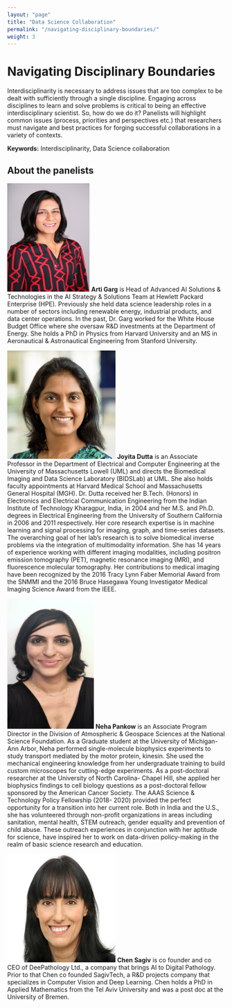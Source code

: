 ```yaml
---
layout: "page"
title: "Data Science Collaboration"
permalink: "/navigating-disciplinary-boundaries/"
weight: 3
---
```


# Navigating Disciplinary Boundaries  
Interdisciplinarity is necessary to address issues that are too complex to be dealt with sufficiently through a single discipline. Engaging across disciplines to learn and solve problems is critical to being an effective interdisciplinary scientist. So, how do we do it? Panelists will highlight common issues (process, priorities and perspectives etc.) that researchers must navigate and best practices for forging successful collaborations in a variety of contexts.


**Keywords:** Interdisciplinarity, Data Science collaboration


## About the panelists

<img src="../../images/headshots/Arti_Garg.jpg" width="190" height="250"> **Arti Garg** is Head of Advanced AI Solutions & Technologies in the AI Strategy & Solutions Team at Hewlett Packard Enterprise (HPE). Previously she held data science leadership roles in a number of sectors including renewable energy, industrial products, and data center operations. In the past, Dr. Garg worked for the White House Budget Office where she oversaw R&D investments at the Department of Energy. She holds a PhD in Physics from Harvard University and an MS in Aeronautical & Astronautical Engineering from Stanford University.  

<img src="../../images/headshots/Dutta_photo.jpg" width="250" height="250"> **Joyita Dutta** is an Associate Professor in the Department of Electrical and Computer Engineering at the University of Massachusetts Lowell (UML) and directs the Biomedical Imaging and Data Science Laboratory (BIDSLab) at UML. She also holds faculty appointments at Harvard Medical School and Massachusetts General Hospital (MGH). Dr. Dutta received her B.Tech. (Honors) in Electronics and Electrical Communication Engineering from the Indian Institute of Technology Kharagpur, India, in 2004 and her M.S. and Ph.D. degrees in Electrical Engineering from the University of Southern California in 2006 and 2011 respectively. Her core research expertise is in machine learning and signal processing for imaging, graph, and time-series datasets. The overarching goal of her lab’s research is to solve biomedical inverse problems via the integration of multimodality information. She has 14 years of experience working with different imaging modalities, including positron emission tomography (PET), magnetic resonance imaging (MRI), and fluorescence molecular tomography. Her contributions to medical imaging have been recognized by the 2016 Tracy Lynn Faber Memorial Award from the SNMMI and the 2016 Bruce Hasegawa Young Investigator Medical Imaging Science Award from the IEEE.

<img src="../../images/headshots/Neha_Pankow.png" width="200" height="300"> **Neha Pankow** is an Associate Program Director in the Division of Atmospheric & Geospace Sciences at the National Science Foundation. As a Graduate student at the University of Michigan- Ann Arbor, Neha performed single-molecule biophysics experiments to study transport mediated by the motor protein, kinesin. She used the mechanical engineering knowledge from her undergraduate training to build custom microscopes for cutting-edge experiments. As a post-doctoral researcher at the University of North Carolina- Chapel Hill, she applied her biophysics findings to cell biology questions as a post-doctoral fellow sponsored by the American Cancer Society. The AAAS Science & Technology Policy Fellowship (2018- 2020) provided the perfect opportunity for a transition into her current role. Both in India and the U.S., she has volunteered through non-profit organizations in areas including sanitation, mental health, STEM outreach, gender equality and prevention of child abuse. These outreach experiences in conjunction with her aptitude for science, have inspired her to work on data-driven policy-making in the realm of basic science research and education.


<img src="../../images/headshots/chen_sagiv.jpg" width="250" height="250"> **Chen Sagiv** is co founder and co CEO of DeePathology Ltd., a company that brings AI to Digital Pathology. Prior to that Chen co founded SagivTech, a R&D projects company that specializes in Computer Vision and Deep Learning.  Chen holds a PhD in Applied Mathematics from the Tel Aviv University and was a post doc at the University of Bremen.






